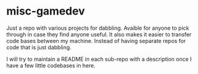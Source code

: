 # misc-gamedev

Just a repo with various projects for dabbling. Avaible for anyone to pick through in case they find anyone useful. It also makes it easier to transfer code bases between my machine. Instead of having separate repos for code that is just dabbling.

I will try to maintain a README in each sub-repo with a description once I have a few little codebases in here.
